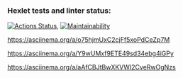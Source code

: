 ### Hexlet tests and linter status:
[![Actions Status](https://github.com/DashaHadeeva/python-project-49/workflows/hexlet-check/badge.svg)](https://github.com/DashaHadeeva/python-project-49/actions), [![Maintainability](https://api.codeclimate.com/v1/badges/e56d379337b9f608d521/maintainability)](https://codeclimate.com/github/DashaHadeeva/python-project-49/maintainability)

https://asciinema.org/a/o75hjmUxC2cjFf5xoPdCeZp7M

https://asciinema.org/a/Y9wUMxf9ETE49sd34ebg4iGPy



https://asciinema.org/a/aAfCBJtBwXKVWI2CveRwOgNzs